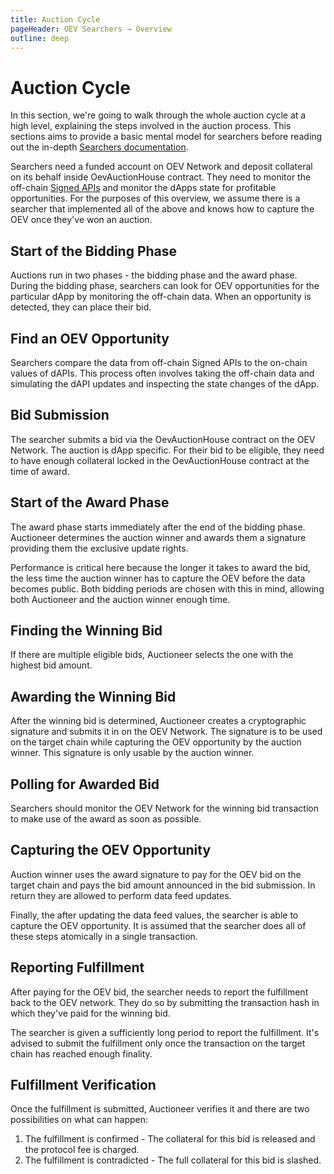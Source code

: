 ```yaml
---
title: Auction Cycle
pageHeader: OEV Searchers → Overview
outline: deep
---
```


<PageHeader/>

# Auction Cycle

In this section, we're going to walk through the whole auction cycle at a high
level, explaining the steps involved in the auction process. This sections aims
to provide a basic mental model for searchers before reading out the in-depth
[Searchers documentation](/oev-searchers/in-depth/).

Searchers need a funded account on OEV Network and deposit collateral on its
behalf inside OevAuctionHouse contract. They need to monitor the off-chain
[Signed APIs](/oev-searchers/in-depth/dapis/#public-signed-apis) and monitor the
dApps state for profitable opportunities. For the purposes of this overview, we
assume there is a searcher that implemented all of the above and knows how to
capture the OEV once they've won an auction.

## Start of the Bidding Phase

Auctions run in two phases - the bidding phase and the award phase. During the
bidding phase, searchers can look for OEV opportunities for the particular dApp
by monitoring the off-chain data. When an opportunity is detected, they can
place their bid.

## Find an OEV Opportunity

Searchers compare the data from off-chain Signed APIs to the on-chain values of
dAPIs. This process often involves taking the off-chain data and simulating the
dAPI updates and inspecting the state changes of the dApp.

## Bid Submission

The searcher submits a bid via the OevAuctionHouse contract on the OEV Network.
The auction is dApp specific. For their bid to be eligible, they need to have
enough collateral locked in the OevAuctionHouse contract at the time of award.

## Start of the Award Phase

The award phase starts immediately after the end of the bidding phase.
Auctioneer determines the auction winner and awards them a signature providing
them the exclusive update rights.

Performance is critical here because the longer it takes to award the bid, the
less time the auction winner has to capture the OEV before the data becomes
public. Both bidding periods are chosen with this in mind, allowing both
Auctioneer and the auction winner enough time.

## Finding the Winning Bid

If there are multiple eligible bids, Auctioneer selects the one with the highest
bid amount.

## Awarding the Winning Bid

After the winning bid is determined, Auctioneer creates a cryptographic
signature and submits it in on the OEV Network. The signature is to be used on
the target chain while capturing the OEV opportunity by the auction winner. This
signature is only usable by the auction winner.

## Polling for Awarded Bid

Searchers should monitor the OEV Network for the winning bid transaction to make
use of the award as soon as possible.

## Capturing the OEV Opportunity

Auction winner uses the award signature to pay for the OEV bid on the target
chain and pays the bid amount announced in the bid submission. In return they
are allowed to perform data feed updates.

Finally, the after updating the data feed values, the searcher is able to
capture the OEV opportunity. It is assumed that the searcher does all of these
steps atomically in a single transaction.

## Reporting Fulfillment

After paying for the OEV bid, the searcher needs to report the fulfillment back
to the OEV network. They do so by submitting the transaction hash in which
they've paid for the winning bid.

The searcher is given a sufficiently long period to report the fulfillment. It's
advised to submit the fulfillment only once the transaction on the target chain
has reached enough finality.

## Fulfillment Verification

Once the fulfillment is submitted, Auctioneer verifies it and there are two
possibilities on what can happen:

1. The fulfillment is confirmed - The collateral for this bid is released and
   the protocol fee is charged.
2. The fulfillment is contradicted - The full collateral for this bid is
   slashed.
